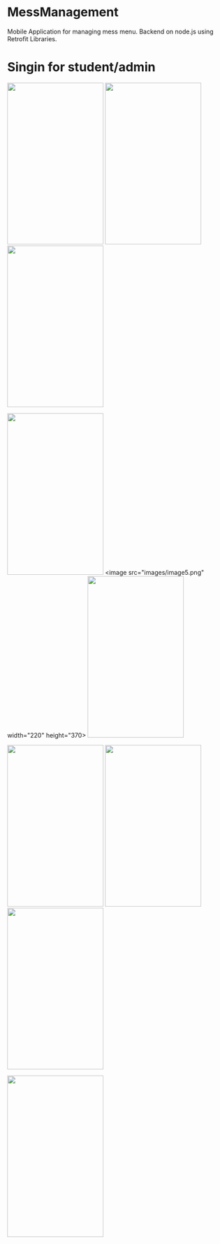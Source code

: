 # MessManagement
Mobile Application for managing mess menu. Backend on node.js using Retrofit Libraries.

# Singin for student/admin
<image src="images/image1.png" width="220" height="370"> <image src="images/image2.png" width="220" height="370"> <image src="images/image3.png" width="220" height="370">
  
<image src="images/image4.png" width="220" height="370"> <image src="images/image5.png" width="220" height="370> <image src="images/image6.png" width="220" height="370"> 
  
<image src="images/image7.png" width="220" height="370"> <image src="images/image8.png" width="220" height="370"> <image src="images/image9.png" width="220" height="370">
  
 <image src="images/image10.png" width="220" height="370">
